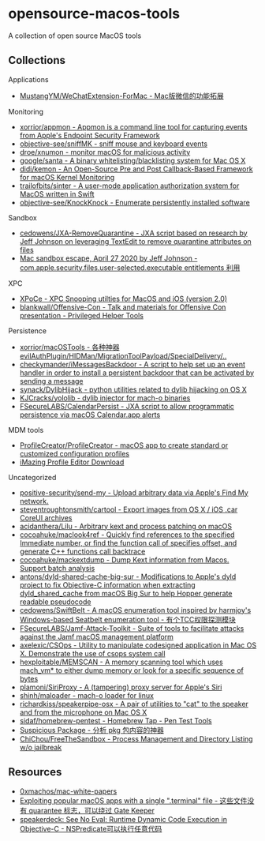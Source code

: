 # opensource-macos-tools

A collection of open source MacOS tools

## Collections

Applications

* [MustangYM/WeChatExtension-ForMac - Mac版微信的功能拓展](https://github.com/MustangYM/WeChatExtension-ForMac)

Monitoring

* [xorrior/appmon - Appmon is a command line tool for capturing events from Apple's Endpoint Security Framework](https://bitbucket.org/xorrior/appmon/src/master/)
* [objective-see/sniffMK - sniff mouse and keyboard events](https://github.com/objective-see/sniffMK)
* [droe/xnumon - monitor macOS for malicious activity](https://github.com/droe/xnumon)
* [google/santa - A binary whitelisting/blacklisting system for Mac OS X](https://github.com/google/santa)
* [didi/kemon - An Open-Source Pre and Post Callback-Based Framework for macOS Kernel Monitoring](https://github.com/didi/kemon)
* [trailofbits/sinter - A user-mode application authorization system for MacOS written in Swift](https://github.com/trailofbits/sinter)
* [objective-see/KnockKnock - Enumerate persistently installed software](https://github.com/objective-see/KnockKnock)

Sandbox

* [cedowens/JXA-RemoveQuarantine - JXA script based on research by Jeff Johnson on leveraging TextEdit to remove quarantine attributes on files](https://github.com/cedowens/JXA-RemoveQuarantine)
* [Mac sandbox escape, April 27 2020 by Jeff Johnson - com.apple.security.files.user-selected.executable entitlements 利用](https://lapcatsoftware.com/articles/sandbox-escape.html)

XPC

* [XPoCe - XPC Snooping utilties for MacOS and iOS (version 2.0)](http://newosxbook.com/tools/XPoCe2.html)
* [blankwall/Offensive-Con - Talk and materials for Offensive Con presentation - Privileged Helper Tools](https://github.com/blankwall/Offensive-Con)

Persistence

* [xorrior/macOSTools - 各种神器 evilAuthPlugin/HIDMan/MigrationToolPayload/SpecialDelivery/..](https://github.com/xorrior/macOSTools)
* [checkymander/iMessagesBackdoor - A script to help set up an event handler in order to install a persistent backdoor that can be activated by sending a message](https://github.com/checkymander/iMessagesBackdoor)
* [synack/DylibHijack - python utilities related to dylib hijacking on OS X](https://github.com/synack/DylibHijack)
* [KJCracks/yololib - dylib injector for mach-o binaries](https://github.com/KJCracks/yololib)
* [FSecureLABS/CalendarPersist - JXA script to allow programmatic persistence via macOS Calendar.app alerts](https://github.com/FSecureLABS/CalendarPersist)

MDM tools

* [ProfileCreator/ProfileCreator - macOS app to create standard or customized configuration profiles](https://github.com/ProfileCreator/ProfileCreator)
* [iMazing Profile Editor Download](https://imazing.com/profile-editor/download)

Uncategorized

* [positive-security/send-my - Upload arbitrary data via Apple's Find My network.](https://github.com/positive-security/send-my)
* [steventroughtonsmith/cartool - Export images from OS X / iOS .car CoreUI archives](https://github.com/steventroughtonsmith/cartool)
* [acidanthera/Lilu - Arbitrary kext and process patching on macOS](https://github.com/acidanthera/Lilu)
* [cocoahuke/maclook4ref - Quickly find references to the specified Immediate number, or find the function call of specifies offset, and generate C++ functions call backtrace](https://github.com/cocoahuke/maclook4ref)
* [cocoahuke/mackextdump - Dump Kext information from Macos. Support batch analysis](https://github.com/cocoahuke/mackextdump)
* [antons/dyld-shared-cache-big-sur - Modifications to Apple's dyld project to fix Objective-C information when extracting dyld_shared_cache from macOS Big Sur to help Hopper generate readable pseudocode](https://github.com/antons/dyld-shared-cache-big-sur)
* [cedowens/SwiftBelt - A macOS enumeration tool inspired by harmjoy's Windows-based Seatbelt enumeration tool - 有个TCC权限探测模块](https://github.com/cedowens/SwiftBelt)
* [FSecureLABS/Jamf-Attack-Toolkit - Suite of tools to facilitate attacks against the Jamf macOS management platform](https://github.com/FSecureLABS/Jamf-Attack-Toolkit)
* [axelexic/CSOps - Utility to manipulate codesigned application in Mac OS X. Demonstrate the use of csops system call](https://github.com/axelexic/CSOps)
* [hexploitable/MEMSCAN - A memory scanning tool which uses mach_vm* to either dump memory or look for a specific sequence of bytes](https://github.com/hexploitable/MEMSCAN)
* [plamoni/SiriProxy - A (tampering) proxy server for Apple's Siri](https://github.com/plamoni/SiriProxy)
* [shinh/maloader - mach-o loader for linux](https://github.com/shinh/maloader)
* [richardkiss/speakerpipe-osx - A pair of utilities to "cat" to the speaker and from the microphone on Mac OS X](https://github.com/richardkiss/speakerpipe-osx)
* [sidaf/homebrew-pentest - Homebrew Tap - Pen Test Tools](https://github.com/sidaf/homebrew-pentest)
* [Suspicious Package - 分析 pkg 包内容的神器](https://mothersruin.com/software/SuspiciousPackage/get.html)
* [ChiChou/FreeTheSandbox - Process Management and Directory Listing w/o jailbreak](https://github.com/ChiChou/FreeTheSandbox)

## Resources

* [0xmachos/mac-white-papers](https://github.com/0xmachos/mac-white-papers)
* [Exploiting popular macOS apps with a single ".terminal" file - 这些文件没有 quarantee 标志，可以绕过 Gate Keeper](https://medium.com/@metnew/exploiting-popular-macos-apps-with-a-single-terminal-file-f6c2efdfedaa)
* [speakerdeck: See No Eval: Runtime Dynamic Code Execution in Objective-C - NSPredicate可以执行任意代码](https://speakerdeck.com/chichou/see-no-eval-runtime-dynamic-code-execution-in-objective-c)


